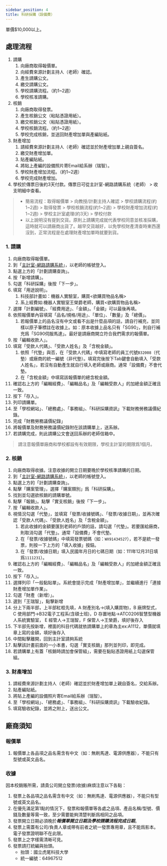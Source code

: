 ```yaml
---
sidebar_position: 4
title: 科研採購（設備費）
---
```


單價$10,000以上。

## 處理流程

1. 請購
    1. 向廠商取得報價單。
    2. 向經費來源計劃主持人（老師）確認。
    3. 產生請購公文。
    4. 繳交請購公文。
    5. 學校請購流程。（約1~2週）
    6. 學校核准請購。
2. 核銷
    1. 向廠商取得發票。
    2. 產生核銷公文（粘貼憑證用紙）。
    3. 繳交核銷公文（粘貼憑證用紙）。
    4. 學校核銷流程。（約1~2週）
    5. 學校完成核銷，並送回財產增加單與產編貼紙。
3. 財產增加
    1. 請經費來源計劃主持人（老師）確認並於財產增加單上親自簽名。
    2. 繳交財產增加單。
    3. 貼產編貼紙。
    4. 將貼上產編的設備照片寄Email給系辦（瑞智）。
    5. 學校財產增加流程。（約1~2週）
    6. 學校完成財產增加。
4. 學校於傳票日後約3天付款。傳票日可從主計室-網路請購系統（老師） > 收支明細中查看。

> - 簡易流程：取得報價單 > 向教授/計劃主持人確認 > 學校請購流程(約1~2週) > 取得發票 > 學校核銷流程(約1~2週) > 學校財產增加流程(約1~2週) > 學校主計室處理(約3天) > 學校付款
> - 以上說明沒有提到交貨。原則上請購完成就代表學校同意並核准採購，這時就可以請廠商出貨了。越早交貨越好，以免學校財產清查時東西還沒到，正常流程是在處理財產增加單時就要到貨。


### 1. 請購

1. 向廠商取得報價單。
2. 到「[主計室-網路請購系統](https://accweb.nfu.edu.tw/APSWIS_Q/Login_AD_Q.asp)」，以老師的帳號登入。
3. 點選上方的「計劃請購查詢」。
4. 按「新增請購」。
5. 勾選「科研採購」後按「下一步」。
6. 填寫「用途說明」。
    1. 科技部計畫如：機器人實驗室，購買<欲購買物品名稱>
    2. 系上經費如:機器人實驗室王榮爵老師，購買<欲購買物品名稱>
7. 選擇「計劃編號」、「經費用途」、「金額」。「金額」可以最後再填。
8. 依照報價單內容填寫「品名/規格/用途」、「單位」、「數量」及「總價」。
    1. 若報價單上的品名沒有中文或看不出是什麼品項的話，請自行補充，並同樣以原子筆標註在收據上。如：原本收據上品名只有「SG90」，則自行補充爲「SG90伺服馬達」。最好是請廠商開立符合我們需求的報價單。
9. 按「編輯收款人」。
10. 填寫「受款人代碼」、「受款人姓名」及「含稅金額」。
    1. 依照「代墊」與否，在「受款人代碼」中填寫老師的員工代號`B32008`（代墊）或廠商的統一編號（非代墊）。填寫完後按下Tab鍵會自動填入「受款人姓名」，若沒有自動產生就自行填入老師或廠商。通常「設備費」不會代墊。
    5. 在「含稅金額」中填寫該報價單的總含稅金額。
11. 確認右上方的「編輯經費」、「編輯品名」及「編輯受款人」的加總金額正確且一致。
12. 按下「存入」。
13. 列印請購單。
14. 至「學校網站」、「總務處」、「事務組」、「科研採購資訊」下載財務勞務議價紀錄。
15. 完成「財務勞務議價紀錄」
16. 將報價單及財務勞務議價紀錄附在該請購單上，送系辦。
17. 若請購完成，則此請購公文會送回系辦的老師信箱中。

> 請注意報價單廠商和學校都設有有效期限，學校主計室的期限爲1個月。

### 2. 核銷

1. 向廠商取得收據。注意收據的開立日期要晚於學校核準請購的日期。
2. 到「[主計室-網路請購系統](https://accweb.nfu.edu.tw/APSWIS_Q/Login_AD_Q.asp)」，以老師的帳號登入。
3. 點選上方的「計劃請購查詢」。
4. 點擊「購案管理」，選擇「購案類別」爲「科研採購」。
5. 找到並勾選欲核銷的請購單號。
6. 點擊「報銷」。點擊「實支核銷」後按「下一步」。
7. 按「編輯收款人」。
8. 視情況勾選「代墊」，並填寫「發票/收據號碼」、「發票/收據日期」，並再次確認「受款人代碼」、「受款人姓名」及「含稅金額」。
    1. 若此收據的金額要匯到老師的戶頭的話，請勾選「代墊」。若要匯給廠商，則取消勾選「代墊」。通常「設備費」不會代墊。
    2. 在「發票/收據號碼」中填寫發票號碼（如：`WX91434527`），若不是統一發票，則按一下上方的「填入收據」按鈕。
    3. 在「發票/收據日期」填入民國年月日的七碼日期（如：111年12月31日填爲`1111231`）。
11. 確認右上方的「編輯經費」、「編輯品名」及「編輯受款人」的加總金額正確且一致。
12. 按下「存入」。
14. 選擇列印「一般黏貼單」。系統會提示完成「財產增加單」，並繼續進行「連接財產增加單作業」。
15. 勾選「財產（新增）」。
16. 選到「王瑞智」，點擊新增
17. 分上下兩半部，上半部紅框先填，A 財產別名->(填入購買物)，B 廠牌型式，C 使用部門->B32電子工程系(含碩士班)，D 存置地點->ATC0206智慧型機器人系統實驗室， E 經管人->王瑞智，F 保管人->王榮爵，填好後存入
18. 下半部先按新增，裡面的科目代碼就依請購單上的章為主ex:A1112，單價就填章上寫的金額，填好後存入
19. 中間點擊離開，回到主計室請夠系統
20. 點擊該計畫前面的一小本書，勾選「實支核銷」那列並列印，即完成。
21. 若請購單上有蓋「核銷時請加會保管組」，需要在黏貼憑證用紙上勾選保管組。

### 3. 財產增加

1. 請經費來源計劃主持人（老師）確認並於財產增加單上親自簽名，交給系辦。
2. 貼產編貼紙。
3. 將貼上產編的設備照片寄Email給系辦（瑞智）。
4. 至「學校網站」、「總務處」、「事務組」、「科研採購資訊」下載驗收紀錄。
5. 填寫驗收紀錄，並將之附上，送出公文。

## 廠商須知
### 報價單

1. 報價單上各品項之品名需含有中文（如：無刷馬達、電源供應器），不能只有型號或英文品名。

### 收據

因本校銷賬所需，請貴公司開立發票(收據)麻煩注意以下各點：

1. 發票上各品項之品名需含有中文（如：無刷馬達、電源供應器），不能只有型號或英文品名。
2. 在優先滿足第1點的情況下，發票和報價單等各處之品項、產品名稱/型號、價錢及數量等需一致，至少需要能夠清楚判斷爲相同之品項。
3. 發票開立日期必須晚於***報價單開立日期及學校請購流程完成日期***。
4. 發票上需蓋有公司/負責人章或帶有前者之統一發票專用章，且不能爲影本。電子發票證明聯不在此限。
5. 發票上之字樣需清晰可見。
6. 發票請打統編與抬頭。
    - 抬頭：國立虎尾科技大學
    - 統一編號：64967512
